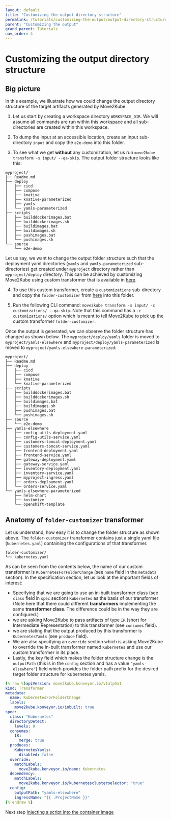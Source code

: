 ```yaml
---
layout: default
title: "Customizing the output directory structure"
permalink: /tutorials/customizing-the-output/output-directory-structure
parent: "Customizing the output"
grand_parent: Tutorials
nav_order: 4
---
```


# Customizing the output directory structure

## Big picture

In this example, we illustrate how we could change the output directory structure of the target artifacts generated by Move2Kube. 

1. Let us start by creating a workspace directory `WORKSPACE_DIR`. We will assume all commands are run within this workspace and all sub-directories are created within this workspace.

2. To dump the input at an accessible location, create an input sub-directory `input` and copy the `e2e-demo` into this folder.

3. To see what we get **without** any customization, let us run `move2kube transform -s input/ --qa-skip`. The output folder structure looks like this:
```
myproject/
├── Readme.md
├── deploy
│   ├── cicd
│   ├── compose
│   ├── knative
│   ├── knative-parameterized
│   ├── yamls
│   └── yamls-parameterized
├── scripts
│   ├── builddockerimages.bat
│   ├── builddockerimages.sh
│   ├── buildimages.bat
│   ├── buildimages.sh
│   ├── pushimages.bat
│   └── pushimages.sh
└── source
    └── e2e-demo
```

Let us say, we want to change the output folder structure such that the deployment yaml directories (`yamls` and `yamls-parameterized` sub-directories) get created under `myproject` directory rather than `myproject/deploy` directory. This can be achieved by customizing Move2Kube using custom transformer that is available in [here](https://github.com/konveyor/move2kube-transformers/tree/main/folder-customizer).

4. To use this custom transformer, create a `customizations` sub-directory and copy the `folder-customizer` from [here](https://github.com/konveyor/move2kube-transformers/tree/main/folder-customizer) into this folder.

5. Run the following CLI command: `move2kube transform -s input/ -c customizations/ --qa-skip`. Note that this command has a `-c customizations/` option which is meant to tell Move2Kube to pick up the custom transformer `folder-customizer`. 

Once the output is generated, we can observe the folder structure has changed as shown below. The `myproject/deploy/yamls` folder is moved to `myproject/yamls-elsewhere` and `myproject/deploy/yamls-parameterized` is moved to `myproject/yamls-elsewhere-parameterized`:
```
myproject/
├── Readme.md
├── deploy
│   ├── cicd
│   ├── compose
│   ├── knative
│   └── knative-parameterized
├── scripts
│   ├── builddockerimages.bat
│   ├── builddockerimages.sh
│   ├── buildimages.bat
│   ├── buildimages.sh
│   ├── pushimages.bat
│   └── pushimages.sh
├── source
│   └── e2e-demo
├── yamls-elsewhere
│   ├── config-utils-deployment.yaml
│   ├── config-utils-service.yaml
│   ├── customers-tomcat-deployment.yaml
│   ├── customers-tomcat-service.yaml
│   ├── frontend-deployment.yaml
│   ├── frontend-service.yaml
│   ├── gateway-deployment.yaml
│   ├── gateway-service.yaml
│   ├── inventory-deployment.yaml
│   ├── inventory-service.yaml
│   ├── myproject-ingress.yaml
│   ├── orders-deployment.yaml
│   └── orders-service.yaml
└── yamls-elsewhere-parameterized
    ├── helm-chart
    ├── kustomize
    └── openshift-template
```

## Anatomy of `folder-customizer` transformer
Let us understand, how easy it is to change the folder structure as shown above. The `folder-customizer` transformer contains just a single yaml file (`kubernetes.yaml`) containing the configurations of that transformer.

```
folder-customizer/
└── kubernetes.yaml
```

As can be seen from the contents below, the name of our custom transformer is `KubernetesForFolderChange` (see `name` field in the `metadata` section). In the specification section, let us look at the important fields of interest:
- Specifying that we are going to use an in-built transformer class (see `class` field in `spec` section) `Kubernetes` as the basis of our transformer (Note here that there could different **transformers** implementing the same **transformer class**. The difference could be in the way they are configured.)
- we are asking Move2Kube to pass artifacts of type `IR` (short for Intermediate Representation) to this transformer (see `consumes` field).
- we are stating that the output produced by this transformer is `KubernetesYamls` (see `produce` field). 
- We are also specifying an `override` section which is asking Move2Kube to override the in-built transformer named `Kubernetes` and use our custom transformer in its place.
- Lastly, the key field which makes the folder structure change is the `outputPath` (this is in the `config` section and has a value `"yamls-elsewhere"`) field which provides the folder path prefix for the desired target folder structure for kubernetes yamls.

```yaml
{% raw %}apiVersion: move2kube.konveyor.io/v1alpha1
kind: Transformer
metadata:
  name: KubernetesForFolderChange
  labels:
    move2kube.konveyor.io/inbuilt: true
spec:
  class: "Kubernetes"
  directoryDetect:
    levels: 0
  consumes:
    IR:
      merge: true
  produces:
    KubernetesYamls:
      disabled: false
  override:
    matchLabels: 
      move2kube.konveyor.io/name: Kubernetes
  dependency:
    matchLabels:
      move2kube.konveyor.io/kubernetesclusterselector: "true"
  config:
    outputPath: "yamls-elsewhere"
    ingressName: "{{ .ProjectName }}"
{% endraw %}
```

Next step [Injecting a script into the container image](/tutorials/customizing-the-output/script-inject)
